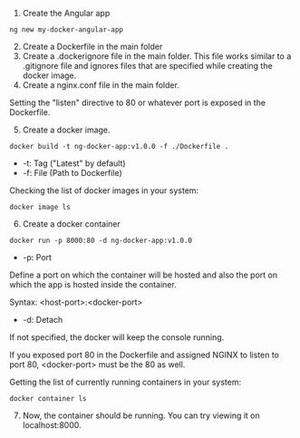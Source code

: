 1. Create the Angular app

```
ng new my-docker-angular-app
```

2. Create a Dockerfile in the main folder
3. Create a .dockerignore file in the main folder. This file works similar to a .gitignore file and ignores files that are specified while creating the docker image.
4. Create a nginx.conf file in the main folder.

Setting the "listen" directive to 80 or whatever port is exposed in the Dockerfile.

5. Create a docker image.

```
docker build -t ng-docker-app:v1.0.0 -f ./Dockerfile .
```

* -t: Tag ("Latest" by default)
* -f: File (Path to Dockerfile)

Checking the list of docker images in your system:

```
docker image ls
```

6. Create a docker container

```
docker run -p 8000:80 -d ng-docker-app:v1.0.0
```

* -p: Port

Define a port on which the container will be hosted and also the port on which the app is hosted inside the container.

Syntax: \<host-port>:\<docker-port>

* -d: Detach

If not specified, the docker will keep the console running.

If you exposed port 80 in the Dockerfile and assigned NGINX to listen to port 80, \<docker-port> must be the 80 as well.

Getting the list of currently running containers in your system:
```
docker container ls
```

7. Now, the container should be running. You can try viewing it on localhost:8000.